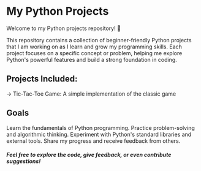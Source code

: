 # My Python Projects

Welcome to my Python projects repository! 🚀

This repository contains a collection of beginner-friendly Python projects that I am working on as I learn and grow my programming skills.
Each project focuses on a specific concept or problem, helping me explore Python's powerful features and build a strong foundation in coding.

## Projects Included:
-> Tic-Tac-Toe Game: A simple implementation of the classic game


## Goals
Learn the fundamentals of Python programming.
Practice problem-solving and algorithmic thinking.
Experiment with Python's standard libraries and external tools.
Share my progress and receive feedback from others.

##### Feel free to explore the code, give feedback, or even contribute suggestions! 

